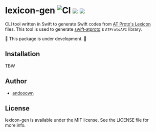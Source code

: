# lexicon-gen ![CI](https://github.com/andooown/lexicon-gen/actions/workflows/ci.yml/badge.svg?branch=main) [![](https://img.shields.io/endpoint?url=https%3A%2F%2Fswiftpackageindex.com%2Fapi%2Fpackages%2Fandooown%2Flexicon-gen%2Fbadge%3Ftype%3Dswift-versions)](https://swiftpackageindex.com/andooown/lexicon-gen) [![](https://img.shields.io/endpoint?url=https%3A%2F%2Fswiftpackageindex.com%2Fapi%2Fpackages%2Fandooown%2Flexicon-gen%2Fbadge%3Ftype%3Dplatforms)](https://swiftpackageindex.com/andooown/lexicon-gen)

CLI tool written in Swift to generate Swift codes from [AT Proto's Lexicon](https://atproto.com/guides/lexicon) files.
This tool is used to generate [swift-atproto](https://github.com/andooown/swift-atproto)'s `ATProtoAPI` library.

🚧 This package is under development. 🚧

## Installation
TBW

## Author
- [andooown](https://github.com/andooown)

## License
lexicon-gen is available under the MIT license. See the LICENSE file for more info.
